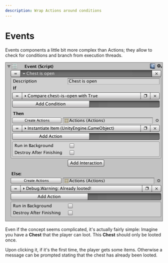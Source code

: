 ```yaml
---
description: Wrap Actions around conditions
---
```


# Events

Events components a little bit more complex than Actions; they allow to check for conditions and branch from execution threads.

![\(Example of an Event that checks if a chest is open or not\)](../../.gitbook/assets/events.jpg)

Even if the concept seems complicated, it's actually fairly simple: Imagine you have a **Chest** that the player can loot. This **Chest** should only be looted once.

Upon clicking it, if it's the first time, the player gets some items. Otherwise a message can be prompted stating that the chest has already been looted.





